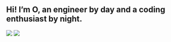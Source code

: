 ## Hi! I’m O, an engineer by day and a coding enthusiast by night.

<picture>
  <source
    srcset="https://github-readme-stats.vercel.app/api?username=oMaN-Rod&show_icons=true&theme=dark&rank_icon=github"
    media="(prefers-color-scheme: dark), (prefers-color-scheme: no-preference)"
  />
  <source
    srcset="https://github-readme-stats.vercel.app/api?username=oMaN-Rod&show_icons=true&rank_icon=github"
    media="(prefers-color-scheme: light)"
  />
  <img src="https://github-readme-stats.vercel.app/api?username=oMaN-Rod&show_icons=true&rank_icon=github" />
</picture>

<picture>
  <source
    srcset="https://github-readme-stats.vercel.app/api/top-langs/?username=oMaN-Rod&langs_count=12&show_icons=true&layout=compact&theme=dark"
    media="(prefers-color-scheme: dark), (prefers-color-scheme: no-preference)"
  />
  <source
    srcset="https://github-readme-stats.vercel.app/api/top-langs/?username=oMaN-Rod&langs_count=12&show_icons=true&layout=compact"
    media="(prefers-color-scheme: light)"
  />
  <img src="https://github-readme-stats.vercel.app/api/top-langs/?username=oMaN-Rod&langs_count=12&show_icons=true&layout=compact" />
</picture>

